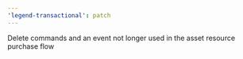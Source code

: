 ```yaml
---
'legend-transactional': patch
---
```


Delete commands and an event not longer used in the asset resource purchase flow
